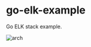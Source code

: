 # go-elk-example

Go ELK stack example.

<img src="https://i.ibb.co/w6pFWFH/IMG-0148.png" alt="arch"/>
